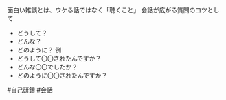 
面白い雑談とは、ウケる話ではなく「聴くこと」
会話が広がる質問のコツとして
- どうして？
- どんな？
- どのように？
例
- どうして〇〇されたんですか？
- どんな〇〇でしたか？
- どのように〇〇されたんですか？

#自己研鑽
#会話
